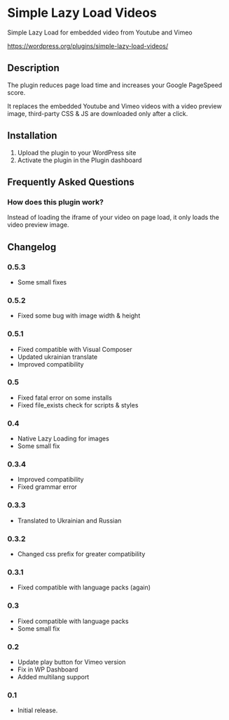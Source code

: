 # Simple Lazy Load Videos
Simple Lazy Load for embedded video from Youtube and Vimeo

https://wordpress.org/plugins/simple-lazy-load-videos/

## Description
The plugin reduces page load time and increases your Google PageSpeed score.

It replaces the embedded Youtube and Vimeo videos with a video preview image, third-party CSS & JS are downloaded only after a click.

## Installation
1. Upload the plugin to your WordPress site
2. Activate the plugin in the Plugin dashboard

## Frequently Asked Questions
### How does this plugin work?
Instead of loading the iframe of your video on page load, it only loads the video preview image.

## Changelog
### 0.5.3
* Some small fixes

### 0.5.2
* Fixed some bug with image width & height

### 0.5.1
* Fixed compatible with Visual Composer
* Updated ukrainian translate
* Improved compatibility

### 0.5
* Fixed fatal error on some installs
* Fixed file_exists check for scripts & styles

### 0.4
* Native Lazy Loading for images
* Some small fix

### 0.3.4
* Improved compatibility
* Fixed grammar error

### 0.3.3
* Translated to Ukrainian and Russian

### 0.3.2
* Changed css prefix for greater compatibility

### 0.3.1
* Fixed compatible with language packs (again)

### 0.3
* Fixed compatible with language packs
* Some small fix

### 0.2
* Update play button for Vimeo version
* Fix in WP Dashboard
* Added multilang support

### 0.1
* Initial release.
